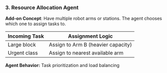 ### 3. **Resource Allocation Agent**

**Add-on Concept**: Have multiple robot arms or stations. The agent chooses which one to assign tasks to.

| Incoming Task | Assignment Logic                   |
| ------------- | ---------------------------------- |
| Large block   | Assign to Arm B (heavier capacity) |
| Urgent class  | Assign to nearest available arm    |

**Agent Behavior:** Task prioritization and load balancing
